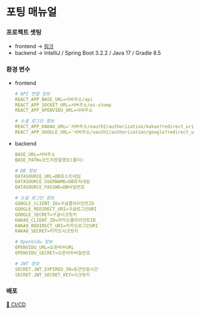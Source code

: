 # 포팅 매뉴얼

### 프로젝트 셋팅

- frontend → [링크](https://www.notion.so/9c899302dee949048a87317f97093cbe?pvs=21)
- backend → IntelliJ / Spring Boot 3.2.2 / Java 17 / Gradle 8.5

### 환경 변수

- frontend
    
    ```yaml
    # API 연결 정보
    REACT_APP_BASE_URL=서버주소/api
    REACT_APP_SOCKET_URL=서버주소/ws-stomp
    REACT_APP_OPENVIDU_URL=서버주소
    
    # 소셜 로그인 정보
    REACT_APP_KAKAO_URL='서버주소/oauth2/authorization/kakao?redirect_uri=클라이언트주소/login-redirection&mode=login'
    REACT_APP_GOOGLE_URL='서버주소/oauth2/authorization/google?redirect_uri=클라이언트주소/login-redirection&mode=login'
    ```
    
- backend
    
    ```yaml
    BASE_URL=서버주소
    BASE_PATH=코드저장할경로(폴더)
    
    # DB 정보
    DATASOURCE_URL=DB호스트네임
    DATASOURCE_USERNAME=DB유저네임
    DATASOURCE_PASSWD=DB비밀번호
    
    # 소셜 로그인 정보
    GOOGLE_CLIENT_ID=구글클라이언트ID
    GOOGLE_REDIRECT_URI=구글로그인URI
    GOOGLE_SECRET=구글시크릿키
    KAKAO_CLIENT_ID=카카오클라이언트ID
    KAKAO_REDIRECT_URI=카카오로그인URI
    KAKAO_SECRET=카카오시크릿키
    
    # OpenVidu 정보
    OPENVIDU_URL=오픈비두URL
    OPENVIDU_SECRET=오픈비두비밀번호
    
    # JWT 정보
    SECRET.JWT_EXPIRED_IN=토큰만료시간
    SECRET.JWT_SECRET_KEY=시크릿키
    ```
    

### 배포

[👾 CI/CD](https://www.notion.so/CI-CD-0bbeb63b18ee4aca9aaa89148b1b127e?pvs=21)
